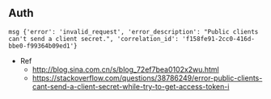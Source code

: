 
## Auth
`msg {'error': 'invalid_request', 'error_description': "Public clients can't send a client secret.", 'correlation_id': 'f158fe91-2cc0-416d-bbe0-f99364b09ed1'}`

* Ref
    * http://blog.sina.com.cn/s/blog_72ef7bea0102x2wu.html
    * https://stackoverflow.com/questions/38786249/error-public-clients-cant-send-a-client-secret-while-try-to-get-access-token-i